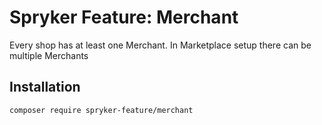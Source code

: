 # Spryker Feature: Merchant

Every shop has at least one Merchant. In Marketplace setup there can be multiple Merchants

## Installation

```
composer require spryker-feature/merchant
```
